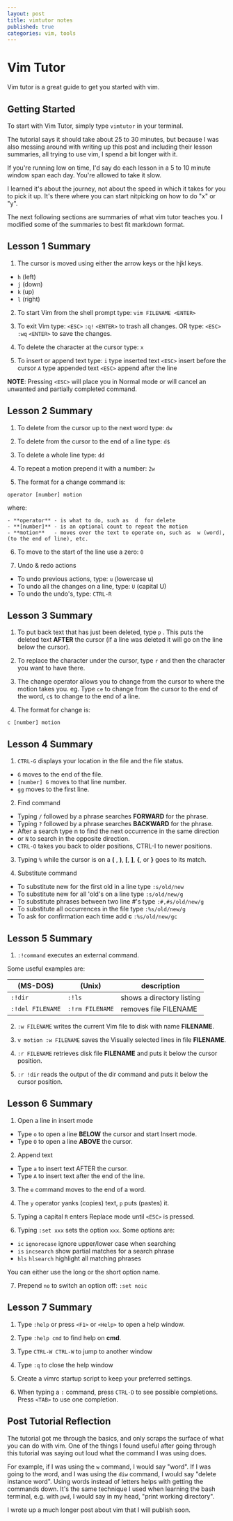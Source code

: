 ```yaml
---
layout: post
title: vimtutor notes
published: true
categories: vim, tools
---
```


# Vim Tutor

Vim tutor is a great guide to get you started with vim.

## Getting Started

To start with Vim Tutor, simply type `vimtutor` in your terminal.

The tutorial says it should take about 25 to 30 minutes, but because I was also messing around with writing up this post and including their lesson summaries, all trying to use vim, I spend a bit longer with it.

If you're running low on time, I'd say do each lesson in a 5 to 10 minute window span each day. You're allowed to take it slow.

I learned it's about the journey, not about the speed in which it takes for you to pick it up. It's there where you can start nitpicking on how to do "x" or "y".

The next following sections are summaries of what vim tutor teaches you. I modified some of the summaries to best fit markdown format.

## Lesson 1 Summary

1. The cursor is moved using either the arrow keys or the hjkl keys.

  - `h` (left)
  - `j` (down)
  - `k` (up)
  - `l` (right)

2. To start Vim from the shell prompt type: `vim FILENAME <ENTER>`

3. To exit Vim type: `<ESC>` `:q!` `<ENTER>` to trash all changes.
  OR type: `<ESC>` `:wq` `<ENTER>` to save the changes.

4. To delete the character at the cursor type: `x`

5. To insert or append text type:
  `i`   type inserted text   `<ESC>`    insert before the cursor
  `A`   type appended text   `<ESC>`    append after the line

**NOTE**: Pressing `<ESC>` will place you in Normal mode or will cancel an unwanted and partially completed command.

## Lesson 2 Summary

1. To delete from the cursor up to the next word type: `dw`

2. To delete from the cursor to the end of a line type: `d$`

3. To delete a whole line type: `dd`

4. To repeat a motion prepend it with a number: `2w`

5. The format for a change command is:

  ```
  operator [number] motion
  ```

  where:

    - **operator** - is what to do, such as  d  for delete
    - **[number]** - is an optional count to repeat the motion
    - **motion**   - moves over the text to operate on, such as  w (word), (to the end of line), etc.

6. To move to the start of the line use a zero: `0`

7. Undo & redo actions

- To undo previous actions, type:            `u`  (lowercase u)
- To undo all the changes on a line, type:  `U`  (capital U)
- To undo the undo's, type:                 `CTRL-R`

## Lesson 3 Summary

1. To put back text that has just been deleted, type `p` .  This puts the
   deleted text **AFTER** the cursor (if a line was deleted it will go on the
   line below the cursor).

2. To replace the character under the cursor, type `r` and then the
   character you want to have there.

3. The change operator allows you to change from the cursor to where the
   motion takes you. eg. Type `ce` to change from the cursor to the end of
   the word, `c$` to change to the end of a line.

4. The format for change is:

  ```
  c [number] motion
  ```

## Lesson 4 Summary

1. `CTRL-G`  displays your location in the file and the file status.

  - `G`  moves to the end of the file.
  - `[number] G` moves to that line number.
  - `gg`  moves to the first line.

2. Find command

  - Typing `/` followed by a phrase searches **FORWARD** for the phrase.
  - Typing `?` followed by a phrase searches **BACKWARD** for the phrase.
  - After a search type  n  to find the next occurrence in the same direction
  - or `N` to search in the opposite direction.
  - `CTRL-O` takes you back to older positions, CTRL-I to newer positions.

3. Typing `%` while the cursor is on a **(** , **)**, **[**, **]**, **{**, or **}** goes to its match.

4. Substitute command

  - To substitute new for the first old in a line type `:s/old/new`
  - To substitute new for all 'old's on a line type `:s/old/new/g`
  - To substitute phrases between two line #'s type `:#,#s/old/new/g`
  - To substitute all occurrences in the file type `:%s/old/new/g`
  - To ask for confirmation each time add **c** `:%s/old/new/gc`

## Lesson 5 Summary

1. `:!command` executes an external command.

  Some useful examples are:

| (MS-DOS)         | (Unix)          | description               |
|------------------|-----------------|---------------------------|
| `:!dir`          | `:!ls`          | shows a directory listing |
| `:!del FILENAME` | `:!rm FILENAME` | removes file FILENAME     |

2. `:w FILENAME` writes the current Vim file to disk with name **FILENAME**.

3. `v motion :w FILENAME` saves the Visually selected lines in file **FILENAME**.

4. `:r FILENAME` retrieves disk file **FILENAME** and puts it below the cursor position.

5. `:r !dir` reads the output of the dir command and puts it below the cursor position.

## Lesson 6 Summary

1. Open a line in insert mode

  - Type `o` to open a line **BELOW** the cursor and start Insert mode.
  - Type `O` to open a line **ABOVE** the cursor.

2. Append text

  - Type `a` to insert text AFTER the cursor.
  - Type `A` to insert text after the end of the line.

3. The `e` command moves to the end of a word.

4. The `y` operator yanks (copies) text, `p` puts (pastes) it.

5. Typing a capital `R` enters Replace mode until `<ESC>` is pressed.

6. Typing `:set xxx` sets the option `xxx`.  Some options are:

  - `ic` `ignorecase`       ignore upper/lower case when searching
  - `is` `incsearch`        show partial matches for a search phrase
  - `hls` `hlsearch`        highlight all matching phrases

  You can either use the long or the short option name.

7. Prepend `no` to switch an option off: `:set noic`

## Lesson 7 Summary

1. Type `:help` or press `<F1>` or `<Help>` to open a help window.

2. Type `:help cmd` to find help on **cmd**.

3. Type `CTRL-W CTRL-W` to jump to another window

4. Type `:q` to close the help window

5. Create a vimrc startup script to keep your preferred settings.

6. When typing a `:` command, press `CTRL-D` to see possible completions. Press `<TAB>` to use one completion.

## Post Tutorial Reflection

The tutorial got me through the basics, and only scraps the surface of what you can do with vim. One of the things I found useful after going through this tutorial was saying out loud what the command I was using does.

For example, if I was using the `w` command, I would say "word". If I was going to the word, and I was using the `diw` command, I would say "delete instance word". Using words instead of letters helps with getting the commands down. It's the same technique I used when learning the bash terminal, e.g. with `pwd`, I would say in my head, "print working directory".

I wrote up a much longer post about vim that I will publish soon.
